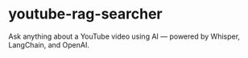 # youtube-rag-searcher
Ask anything about a YouTube video using AI — powered by Whisper, LangChain, and OpenAI.
